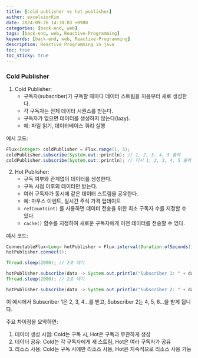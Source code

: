 ```yaml
---
title: [cold publisher vs hot publisher]
author: excelsiorKim
date: 2024-09-26 14:30:03 +0900
categories: [back-end, web]
tags: [back-end, web, Reactive-Programming]
keywords: [back-end, web, Reactive-Programming]
description: Reactive Programming in java
toc: true
toc_sticky: true
---
```


### Cold Publisher

1. Cold Publisher:
   - 구독자(subscriber)가 구독할 때마다 데이터 스트림을 처음부터 새로 생성한다.
   - 각 구독자는 전체 데이터 시퀀스를 받는다.
   - 구독자가 없으면 데이터를 생성하지 않는다(lazy).
   - 예: 파일 읽기, 데이터베이스 쿼리 실행

예시 코드:
```java
Flux<Integer> coldPublisher = Flux.range(1, 5);
coldPublisher.subscribe(System.out::println); // 1, 2, 3, 4, 5 출력
coldPublisher.subscribe(System.out::println); // 다시 1, 2, 3, 4, 5 출력
```

2. Hot Publisher:
   - 구독 여부와 관계없이 데이터를 생성한다.
   - 구독 시점 이후의 데이터만 받는다.
   - 여러 구독자가 동시에 같은 데이터 스트림을 공유한다.
   - 예: 마우스 이벤트, 실시간 주식 가격 업데이트
   - `refCount(int)` 를 사용하면 데이터 전송을 위한 최소 구독자 수를 지정할 수 있다.
   - `cache()` 함수를 지정하여 새로운 구독자에게 이전 데이터를 전송할 수 있다.

예시 코드:
```java
ConnectableFlux<Long> hotPublisher = Flux.interval(Duration.ofSeconds(1)).publish();
hotPublisher.connect();

Thread.sleep(2000); // 2초 대기

hotPublisher.subscribe(data -> System.out.println("Subscriber 1: " + data));
Thread.sleep(2000); // 2초 대기

hotPublisher.subscribe(data -> System.out.println("Subscriber 2: " + data));
```

이 예시에서 Subscriber 1은 2, 3, 4...를 받고, Subscriber 2는 4, 5, 6...을 받게 됩니다.

주요 차이점을 요약하면:
1. 데이터 생성 시점: Cold는 구독 시, Hot은 구독과 무관하게 생성
2. 데이터 공유: Cold는 각 구독자에게 새 스트림, Hot은 여러 구독자가 공유
3. 리소스 사용: Cold는 구독 시에만 리소스 사용, Hot은 지속적으로 리소스 사용 가능